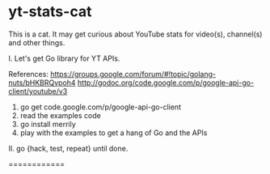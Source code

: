 yt-stats-cat
============

This is a cat. It may get curious about YouTube stats for video(s), channel(s) and other things.

I. Let's get Go library for YT APIs.

References:
	https://groups.google.com/forum/#!topic/golang-nuts/bHKBRQvpoh4
	http://godoc.org/code.google.com/p/google-api-go-client/youtube/v3

  1. go get code.google.com/p/google-api-go-client
  2. read the examples code
  3. go install merrily
  4. play with the examples to get a hang of Go and the APIs

II.  go {hack, test, repeat} until done.

============
